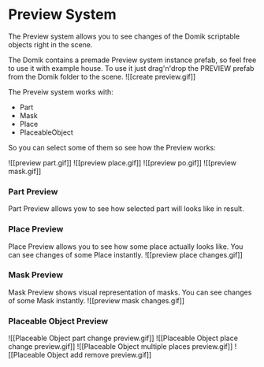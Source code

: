 # Preview System
The Preview system allows you to see changes of the Domik scriptable objects right in the scene. 

The Domik contains a premade Preview system instance prefab, so feel free to use it with example house. To use it just drag'n'drop the PREVIEW prefab from the Domik folder to the scene.
![[create preview.gif]]

The Preveiw system works with:
- Part
- Mask
- Place
- PlaceableObject

So you can select some of them so see how the Preview works:

![[preview part.gif]]
![[preview place.gif]]
![[preview po.gif]]
![[preview mask.gif]]

### Part Preview
Part Preview allows yow to see how selected part will looks like in result.

### Place Preview
Place Preview allows you to see how some place actually looks like.
You can see changes of some Place instantly.
![[preview place changes.gif]]

### Mask Preview
Mask Preview shows visual representation of masks.
You can see changes of some Mask instantly.
![[preview mask changes.gif]]

### Placeable Object Preview
![[Placeable Object part change preview.gif]]
![[Placeable Object place change preview.gif]]
![[Placeable Object multiple places preview.gif]]
![[Placeable Object add remove preview.gif]]